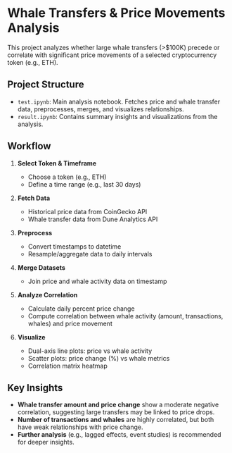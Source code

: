 # Whale Transfers & Price Movements Analysis

This project analyzes whether large whale transfers (>$100K) precede or correlate with significant price movements of a selected cryptocurrency token (e.g., ETH).

## Project Structure

- `test.ipynb`: Main analysis notebook. Fetches price and whale transfer data, preprocesses, merges, and visualizes relationships.
- `result.ipynb`: Contains summary insights and visualizations from the analysis.

## Workflow

1. **Select Token & Timeframe**
   - Choose a token (e.g., ETH)
   - Define a time range (e.g., last 30 days)

2. **Fetch Data**
   - Historical price data from CoinGecko API
   - Whale transfer data from Dune Analytics API

3. **Preprocess**
   - Convert timestamps to datetime
   - Resample/aggregate data to daily intervals

4. **Merge Datasets**
   - Join price and whale activity data on timestamp

5. **Analyze Correlation**
   - Calculate daily percent price change
   - Compute correlation between whale activity (amount, transactions, whales) and price movement

6. **Visualize**
   - Dual-axis line plots: price vs whale activity
   - Scatter plots: price change (%) vs whale metrics
   - Correlation matrix heatmap

## Key Insights

- **Whale transfer amount and price change** show a moderate negative correlation, suggesting large transfers may be linked to price drops.
- **Number of transactions and whales** are highly correlated, but both have weak relationships with price change.
- **Further analysis** (e.g., lagged effects, event studies) is recommended for deeper insights.
